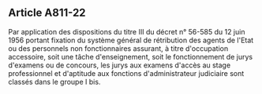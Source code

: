Article A811-22
----
Par application des dispositions du titre III du décret n° 56-585 du 12 juin
1956 portant fixation du système général de rétribution des agents de l'Etat ou
des personnels non fonctionnaires assurant, à titre d'occupation accessoire,
soit une tâche d'enseignement, soit le fonctionnement de jurys d'examens ou de
concours, les jurys aux examens d'accès au stage professionnel et d'aptitude aux
fonctions d'administrateur judiciaire sont classés dans le groupe I bis.
